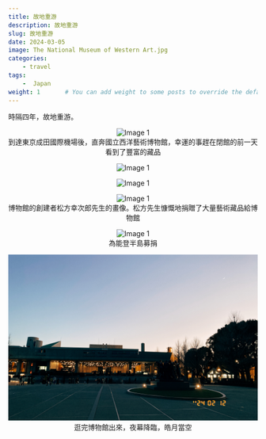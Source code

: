 ```yaml
---
title: 故地重游
description: 故地重游
slug: 故地重游
date: 2024-03-05
image: The National Museum of Western Art.jpg
categories:
    - travel
tags:
    -  Japan
weight: 1       # You can add weight to some posts to override the default sorting (date descending)
---
```


時隔四年，故地重游。

<p align="center">
  <img src="The National Museum of Western Art.jpg" alt="Image 1" />
  <br/>
  到達東京成田國際機場後，直奔國立西洋藝術博物館，幸運的事趕在閉館的前一天看到了豐富的藏品
</p>


<p align="center">
  <img src="馬奈.jpg" alt="Image 1" />
  <br/>
  
</p>


<p align="center">
  <img src="魯本斯.png" alt="Image 1" />
  <br/>
  
</p>


<p align="center">
  <img src="松方幸次郎.jpg" alt="Image 1" />
  <br/>
  博物館的創建者松方幸次郎先生的畫像。松方先生慷慨地捐贈了大量藝術藏品給博物館
</p>

<p align="center">
  <img src="為能登半島募捐.png" alt="Image 1" />
  <br/>
  為能登半島募捐
</p>

<p align="center">
  <img src="IMG_2414.jpg" alt="Image 1" />
  <br/>
   逛完博物館出來，夜幕降臨，皓月當空
</p>
